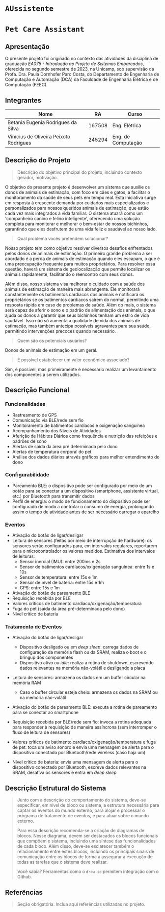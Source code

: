 # `AUssistente`
# `Pet Care Assistant`

## Apresentação

O presente projeto foi originado no contexto das atividades da disciplina de graduação *EA075 - Introdução ao Projeto de Sistemas Embarcados*, 
oferecida no segundo semestre de 2023, na Unicamp, sob supervisão da Profa. Dra. Paula Dornhofer Paro Costa, do Departamento de Engenharia de Computação e Automação (DCA) da Faculdade de Engenharia Elétrica e de Computação (FEEC).

## Integrantes

|Nome  | RA | Curso|
|--|--|--|
| Betania Eugenia Rodrigues da Silva  | 167508  | Eng. Elétrica|
| Vinícius de Oliveira Peixoto Rodrigues  | 245294  | Eng. de Computação |


## Descrição do Projeto
> Descrição do objetivo principal do projeto, incluindo contexto gerador, motivação.

O objetivo do presente projeto é desenvolver um sistema que auxilie os donos de animais de estimação, com foco em cães e gatos, a facilitar o monitoramento da saúde de seus pets em tempo real. Esta iniciativa surge em resposta à crescente demanda por cuidados mais especializados e personalizados para nossos queridos animais de estimação, que estão cada vez mais integrados à vida familiar. O sistema atuará como um 'companheiro canino e felino inteligente', oferecendo uma solução completa para monitorar e melhorar o bem-estar de nossos bichinhos, garantindo que eles desfrutem de uma vida feliz e saudável ao nosso lado.

> Qual problema vocês pretendem solucionar?

Nosso projeto tem como objetivo resolver diversos desafios enfrentados pelos donos de animais de estimação. O primeiro grande problema a ser abordado é a perda de animais de estimação quando eles escapam, o que é uma preocupação frequente para muitos proprietários. Para resolver essa questão, haverá um sistema de geolocalização que permite localizar os animais rapidamente, facilitando o reencontro com seus donos.

Além disso, nosso sistema visa melhorar o cuidado com a saúde dos animais de estimação de maneira mais abrangente. Ele monitorará constantemente os batimentos cardíacos dos animais e notificará os proprietários se os batimentos cardíacos saírem do normal, permitindo uma resposta rápida em caso de problemas de saúde. Além do mais, o sistema será capaz de aferir o sono e o padrão de alimentação dos animais, o que ajuda os donos a garantir que seus bichinhos tenham um estilo de vida saudável. Isso não só aumenta a qualidade de vida dos animais de estimação, mas também antecipa possíveis agravantes para sua saúde, permitindo intervenções precoces quando necessário.

> Quem são os potenciais usuários?
 
Donos de animais de estimação em um geral.
 
> É possível estabelecer um valor econômico associado?

Sim, é possível, mas primeiramente é necessário realizar um levantamento dos componentes a serem utilizados.


## Descrição Funcional

### Funcionalidades
- Rastreamento de GPS
- Comunicação via BLE/rede sem fio
- Monitoramento de batimentos cardíacos e oxigenação sanguínea
- Acompanhamento dos Níveis de Atividades
- Aferição de Hábitos Diários como frequência e nutrição das refeições e padrões de sono
- Alertas de saída da área pré determinada pelo dono
- Alertas de temperatura corporal do pet
- Análise dos dados diários através gráficos para melhor entendimento do dono

### Configurabilidade

- Pareamento BLE: o dispositivo pode ser configurado por meio de um botão para se conectar a um dispositivo (smartphone, assistente virtual, etc.) por Bluetooth para transmitir dados
- Perfil de energia: o modo de funcionamento do dispositivo pode ser configurado de modo a controlar o consumo de energia, prolongando assim o tempo de atividade antes de ser necessário carregar o aparelho

### Eventos
- Ativação do botão de ligar/desligar
- Leitura de sensores (feitas por meio de interrupção de hardware): os sensores serão configurados para, em intervalos regulares, reportarem para o microcontrolador os valores medidos. Estimativa dos intervalos de leituras:
    - Sensor inercial (IMU): entre 200ms e 2s
    - Sensor de batimentos cardíacos/oxigenação sanguínea: entre 1s e 10s
    - Sensor de temperatura: entre 15s e 1m
    - Sensor de nível de bateria: entre 15s e 1m
    - GPS: entre 15s e 1m
- Ativação do botão de pareamento BLE
- Requisição recebida por BLE
- Valores críticos de batimento cardíaco/oxigenação/temperatura
- Fuga do pet (saída da área pré-determinada pelo dono)
- Nível crítico de bateria

### Tratamento de Eventos
- Ativação do botão de ligar/desligar
    - Dispositivo desligado ou em _deep sleep_: carrega dados de configuração da memória flash ou da SRAM, realiza o boot e o bringup dos componentes
    - Dispositivo ativo ou _idle_: realiza a rotina de shutdown, escrevendo dados relevantes na memória não-volátil e desligando a placa

- Leitura de sensores: armazena os dados em um buffer circular na memória RAM
    - Caso o buffer circular esteja cheio: armazena os dados na SRAM ou na memória não-volátil

- Ativação do botão de pareamento BLE: executa a rotina de pareamento para se conectar ao smartphone

- Requisição recebida por BLE/rede sem fio: invoca a rotina adequada para responder à requisição de maneira assíncrona (sem interromper o fluxo de leitura de sensores)

- Valores críticos de batimento cardíaco/oxigenação/temperatura e fuga de pet: toca um aviso sonoro e envia uma mensagem de alerta para o dispositivo conectado por Bluetooth/rede wireless (caso haja um)

- Nível crítico de bateria: envia uma mensagem de alerta para o dispositivo conectado por Bluetooth, escreve dados relevantes na SRAM, desativa os sensores e entra em _deep sleep_

## Descrição Estrutural do Sistema
> Junto com a descrição do comportamento do sistema, deve-se especificar, em nível de bloco ou sistema, a estrutura necessária 
> para captar os eventos do mundo externo, para alojar e processar o programa de tratamento de eventos, e para atuar sobre o mundo externo.
>
> Para essa descrição recomenda-se a criação de diagramas de blocos.
> Nesse diagrama, devem ser destacados os blocos funcionais que compõem o sistema, incluindo uma síntese das funcionalidades de cada bloco.
> Além disso, deve-se esclarecer também o relacionamento entre estes blocos, incluindo os principais sinais de comunicação entre
> os blocos de forma a assegurar a execução de todas as tarefas que o sistema deve realizar.
> 
> Você sabia? Ferramentas como o `draw.io` permitem integração com o Github.
> 

## Referências
> Seção obrigatória. Inclua aqui referências utilizadas no projeto.
